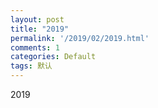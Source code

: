 ```yaml
---
layout: post
title: "2019"
permalink: '/2019/02/2019.html'
comments: 1
categories: Default
tags: 默认
---
```

2019